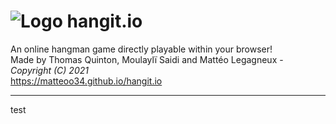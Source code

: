 # ![Logo](https://matteoo34.github.io/hangit.io/favicon.ico) hangit.io
An online hangman game directly playable within your browser!  
Made by Thomas Quinton, Moulaylï Saidi and Mattéo Legagneux - *Copyright (C) 2021*  
https://matteoo34.github.io/hangit.io
***
test
